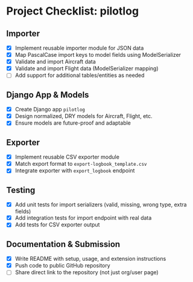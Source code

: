 # Project Checklist: pilotlog

## Importer
- [x] Implement reusable importer module for JSON data
- [x] Map PascalCase import keys to model fields using ModelSerializer
- [x] Validate and import Aircraft data
- [x] Validate and import Flight data (ModelSerializer mapping)
- [ ] Add support for additional tables/entities as needed

## Django App & Models
- [x] Create Django app `pilotlog`
- [x] Design normalized, DRY models for Aircraft, Flight, etc.
- [x] Ensure models are future-proof and adaptable

## Exporter
- [x] Implement reusable CSV exporter module
- [x] Match export format to `export-logbook_template.csv`
- [x] Integrate exporter with `export_logbook` endpoint

## Testing
- [x] Add unit tests for import serializers (valid, missing, wrong type, extra fields)
- [x] Add integration tests for import endpoint with real data
- [x] Add tests for CSV exporter output

## Documentation & Submission
- [x] Write README with setup, usage, and extension instructions
- [x] Push code to public GitHub repository
- [ ] Share direct link to the repository (not just org/user page) 